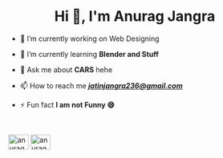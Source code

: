 
<h1 align="center">Hi 👋, I'm Anurag Jangra</h1>


- 🔭 I’m currently working on Web Designing

- 🌱 I’m currently learning **Blender and Stuff**

- 💬 Ask me about **CARS** hehe

- 📫 How to reach me ***jatinjangra236@gmail.com***

- ⚡ Fun fact **I am not Funny 😄**
<br>
<p>
<a href="https://www.linkedin.com/in/anurag-jangra/" target="blank"><img align="center" src="https://raw.githubusercontent.com/rahuldkjain/github-profile-readme-generator/master/src/images/icons/Social/linked-in-alt.svg" alt="anurag-jangra" height="30" width="40" /></a>
<a href="https://www.instagram.com/anurage30.exe/" target="blank"><img align="center" src="https://raw.githubusercontent.com/rahuldkjain/github-profile-readme-generator/master/src/images/icons/Social/instagram.svg" alt="anurag-jangra" height="30" width="40" target="_blank"></a>
</p>

<!--
**anurag-jangra/anurag-jangra** is a ✨ _special_ ✨ repository because its `README.md` (this file) appears on your GitHub profile.

